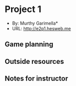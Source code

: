 # Project 1
+ By: Murthy Garimella*
+ URL: <http://e2p1.hesweb.me>

## Game planning

## Outside resources

## Notes for instructor